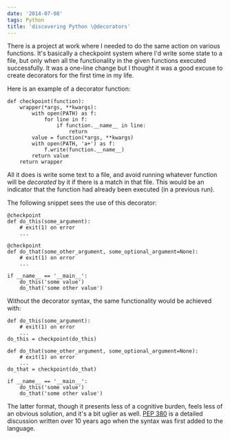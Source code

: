 ```yaml
---
date: '2014-07-08'
tags: Python
title: 'discovering Python \@decorators'
---
```


There is a project at work where I needed to do the same action on
various functions. It\'s basically a checkpoint system where I\'d write
some state to a file, but only when all the functionality in the given
functions executed successfully. It was a one-line change but I thought
it was a good excuse to create decorators for the first time in my life.

Here is an example of a decorator function:

    def checkpoint(function):
        wrapper(*args, **kwargs):
            with open(PATH) as f:
                for line in f:
                    if function.__name__ in line:
                        return
            value = function(*args, **kwargs)
            with open(PATH, 'a+') as f:
                f.write(function.__name__)
            return value
        return wrapper

All it does is write some text to a file, and avoid running whatever
function will be *decorated* by it if there is a match in that file.
This would be an indicator that the function had already been executed
(in a previous run).

The following snippet sees the use of this decorator:

    @checkpoint
    def do_this(some_argument):
        # exit(1) on error
        ...

    @checkpoint
    def do_that(some_other_argument, some_optional_argument=None):
        # exit(1) on error
        ...

    if __name__ == '__main__':
        do_this('some value')
        do_that('some other value')

Without the decorator syntax, the same functionality would be achieved
with:

    def do_this(some_argument):
        # exit(1) on error
        ...
    do_this = checkpoint(do_this)

    def do_that(some_other_argument, some_optional_argument=None):
        # exit(1) on error
        ...
    do_that = checkpoint(do_that)

    if __name__ == '__main__':
        do_this('some value')
        do_that('some other value')

The latter format, though it presents less of a cognitive burden, feels
less of an obvious solution, and it\'s a bit uglier as well. [PEP 380]
is a detailed discussion written over 10 years ago when the syntax was
first added to the language.

  [PEP 380]: http://legacy.python.org/dev/peps/pep-0318
